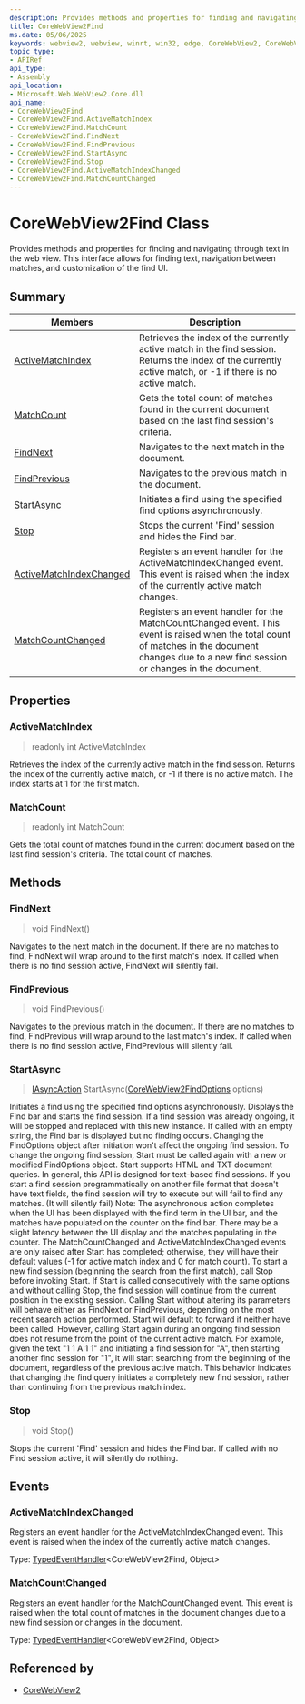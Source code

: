```yaml
---
description: Provides methods and properties for finding and navigating through text in the web view. This interface allows for finding text, navigation between matches, and customization of the find UI.
title: CoreWebView2Find
ms.date: 05/06/2025
keywords: webview2, webview, winrt, win32, edge, CoreWebView2, CoreWebView2Controller, browser control, edge html, CoreWebView2Find
topic_type:
- APIRef
api_type:
- Assembly
api_location:
- Microsoft.Web.WebView2.Core.dll
api_name:
- CoreWebView2Find
- CoreWebView2Find.ActiveMatchIndex
- CoreWebView2Find.MatchCount
- CoreWebView2Find.FindNext
- CoreWebView2Find.FindPrevious
- CoreWebView2Find.StartAsync
- CoreWebView2Find.Stop
- CoreWebView2Find.ActiveMatchIndexChanged
- CoreWebView2Find.MatchCountChanged
---
```


# CoreWebView2Find Class



Provides methods and properties for finding and navigating through text in the web view. This interface allows for finding text, navigation between matches, and customization of the find UI.


## Summary

Members|Description
--|--
[ActiveMatchIndex](#activematchindex) | Retrieves the index of the currently active match in the find session. Returns the index of the currently active match, or -1 if there is no active match.
[MatchCount](#matchcount) | Gets the total count of matches found in the current document based on the last find session's criteria.
[FindNext](#findnext) | Navigates to the next match in the document.
[FindPrevious](#findprevious) | Navigates to the previous match in the document.
[StartAsync](#startasync) | Initiates a find using the specified find options asynchronously.
[Stop](#stop) | Stops the current 'Find' session and hides the Find bar.
[ActiveMatchIndexChanged](#activematchindexchanged) | Registers an event handler for the ActiveMatchIndexChanged event. This event is raised when the index of the currently active match changes.
[MatchCountChanged](#matchcountchanged) | Registers an event handler for the MatchCountChanged event. This event is raised when the total count of matches in the document changes due to a new find session or changes in the document.

## Properties

### ActiveMatchIndex

> readonly  int ActiveMatchIndex

Retrieves the index of the currently active match in the find session. Returns the index of the currently active match, or -1 if there is no active match.
The index starts at 1 for the first match.


### MatchCount

> readonly  int MatchCount

Gets the total count of matches found in the current document based on the last find session's criteria.
The total count of matches.




## Methods

### FindNext

> void FindNext()

Navigates to the next match in the document.
 If there are no matches to find, FindNext will wrap around to the first match's index. If called when there is no find session active, FindNext will silently fail. 




### FindPrevious

> void FindPrevious()

Navigates to the previous match in the document.
If there are no matches to find, FindPrevious will wrap around to the last match's index. If called when there is no find session active, FindPrevious will silently fail.




### StartAsync

> [IAsyncAction](/uwp/api/Windows.Foundation.IAsyncAction) StartAsync([CoreWebView2FindOptions](corewebview2findoptions.md) options)

Initiates a find using the specified find options asynchronously.
Displays the Find bar and starts the find session. If a find session was already ongoing, it will be stopped and replaced with this new instance.
If called with an empty string, the Find bar is displayed but no finding occurs. Changing the FindOptions object after initiation won't affect the ongoing find session.
To change the ongoing find session, Start must be called again with a new or modified FindOptions object.
Start supports HTML and TXT document queries. In general, this API is designed for text-based find sessions.
If you start a find session programmatically on another file format that doesn't have text fields, the find session will try to execute but will fail to find any matches. (It will silently fail)
Note: The asynchronous action completes when the UI has been displayed with the find term in the UI bar, and the matches have populated on the counter on the find bar.
There may be a slight latency between the UI display and the matches populating in the counter.
The MatchCountChanged and ActiveMatchIndexChanged events are only raised after Start has completed; otherwise, they will have their default values (-1 for active match index and 0 for match count).
To start a new find session (beginning the search from the first match), call Stop before invoking Start.
If Start is called consecutively with the same options and without calling Stop, the find session
will continue from the current position in the existing session.
Calling Start without altering its parameters will behave either as FindNext or FindPrevious, depending on the most recent search action performed.
Start will default to forward if neither have been called.
However, calling Start again during an ongoing find session does not resume from the point
of the current active match. For example, given the text "1 1 A 1 1" and initiating a find session for "A",
then starting another find session for "1", it will start searching from the beginning of the document,
regardless of the previous active match. This behavior indicates that changing the find query initiates a
completely new find session, rather than continuing from the previous match index.




### Stop

> void Stop()

Stops the current 'Find' session and hides the Find bar.
If called with no Find session active, it will silently do nothing.





## Events

### ActiveMatchIndexChanged

Registers an event handler for the ActiveMatchIndexChanged event. This event is raised when the index of the currently active match changes.


Type: [TypedEventHandler](/uwp/api/Windows.Foundation.TypedEventHandler-2)&lt;CoreWebView2Find, Object&gt;

### MatchCountChanged

Registers an event handler for the MatchCountChanged event. This event is raised when the total count of matches in the document changes due to a new find session or changes in the document.


Type: [TypedEventHandler](/uwp/api/Windows.Foundation.TypedEventHandler-2)&lt;CoreWebView2Find, Object&gt;



## Referenced by

- [CoreWebView2](corewebview2.md)
